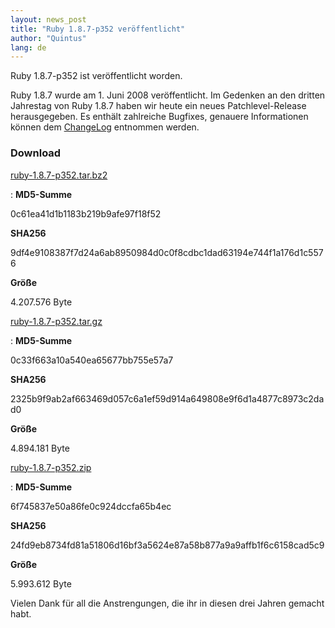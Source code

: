 ```yaml
---
layout: news_post
title: "Ruby 1.8.7-p352 veröffentlicht"
author: "Quintus"
lang: de
---
```


Ruby 1.8.7-p352 ist veröffentlicht worden.

Ruby 1.8.7 wurde am 1. Juni 2008 veröffentlicht. Im Gedenken an den
dritten Jahrestag von Ruby 1.8.7 haben wir heute ein neues
Patchlevel-Release herausgegeben. Es enthält zahlreiche Bugfixes,
genauere Informationen können dem [ChangeLog][1] entnommen werden.

### Download

[ruby-1.8.7-p352.tar.bz2][2]

: **MD5-Summe**

  0c61ea41d1b1183b219b9afe97f18f52

  **SHA256**

  9df4e9108387f7d24a6ab8950984d0c0f8cdbc1dad63194e744f1a176d1c5576

  **Größe**

  4\.207.576 Byte

[ruby-1.8.7-p352.tar.gz][3]

: **MD5-Summe**

  0c33f663a10a540ea65677bb755e57a7

  **SHA256**

  2325b9f9ab2af663469d057c6a1ef59d914a649808e9f6d1a4877c8973c2dad0

  **Größe**

  4\.894.181 Byte

[ruby-1.8.7-p352.zip][4]

: **MD5-Summe**

  6f745837e50a86fe0c924dccfa65b4ec

  **SHA256**

  24fd9eb8734fd81a51806d16bf3a5624e87a58b877a9a9affb1f6c6158cad5c9

  **Größe**

  5\.993.612 Byte

Vielen Dank für all die Anstrengungen, die ihr in diesen drei Jahren
gemacht habt.



[1]: http://svn.ruby-lang.org/repos/ruby/tags/v1_8_7_352/ChangeLog
[2]: ftp://ftp.ruby-lang.org/pub/ruby/1.8/ruby-1.8.7-p352.tar.bz2
[3]: ftp://ftp.ruby-lang.org/pub/ruby/1.8/ruby-1.8.7-p352.tar.gz
[4]: ftp://ftp.ruby-lang.org/pub/ruby/1.8/ruby-1.8.7-p352.zip
